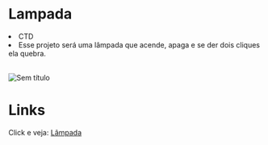 # Lampada
<li>CTD</li>
<li>Esse projeto será uma lâmpada que acende, apaga e se der dois cliques ela quebra.</li><br>






![Sem título](https://user-images.githubusercontent.com/108434095/222015517-2d9e20dd-3d76-482a-9d44-fe0e9ed9ffea.png)

<h1>Links</h1>


Click e veja: <a href="https://oseias22.github.io/Lampada/" rel="nofollow"> Lâmpada</a>
